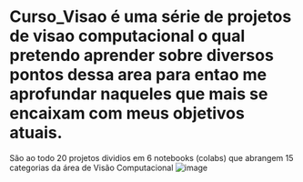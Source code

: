 # Curso_Visao é uma série de projetos de visao computacional o qual pretendo aprender sobre diversos pontos dessa area para entao me aprofundar naqueles que mais se encaixam com meus objetivos atuais. 


São ao todo 20 projetos dividios em 6 notebooks (colabs) que abrangem 15 categorias da área de Visão Computacional 
![image](https://github.com/user-attachments/assets/8e634986-84c9-4b02-93f6-dc3c34e1d6c5)
